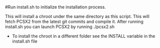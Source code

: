 #Run install.sh to initialize the installation process.

This will install a chroot under the same directory as this script.
This will fetch PCSX2 from the latest git commits and compile it.
After running install.sh you can launch PCSX2 by running ./pcsx2.sh

- To install the chroot in a different folder see the INSTALL variable in the install.sh file
